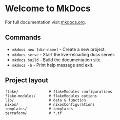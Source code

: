 # Welcome to MkDocs

For full documentation visit [mkdocs.org](https://www.mkdocs.org).

## Commands

- `mkdocs new [dir-name]` - Create a new project.
- `mkdocs serve` - Start the live-reloading docs server.
- `mkdocs build` - Build the documentation site.
- `mkdocs -h` - Print help message and exit.

## Project layout

```text
flake/              # flakeModules configurations
flake-modules/      # flakeModules options
lib/                # data & function
nixos/              # nixosConfigurations
templates/          # templates
terraform/          # *.tf
```
